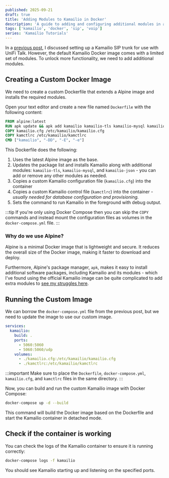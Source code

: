 ```yaml
---
published: 2025-09-21
draft: true
title: 'Adding Modules to Kamailio in Docker'
description: 'A guide to adding and configuring additional modules in a Kamailio SIP server running in a Docker container.'
tags: ['kamailio', 'docker', 'sip', 'voip']
series: 'Kamailio Tutorials'
---
```


In a [previous post](./using-unifi-talk-with-a-kamilio-sip-trunk), I discussed setting up a Kamailio SIP trunk for use with UniFi Talk. However, the default Kamailio Docker image comes with a limited set of modules. To unlock more functionality, we need to add additional modules.

## Creating a Custom Docker Image

We need to create a custom Dockerfile that extends a Alpine image and installs the required modules.

Open your text editor and create a new file named `Dockerfile` with the following content:

```Dockerfile title="Dockerfile"
FROM alpine:latest
RUN apk update && apk add kamailio kamailio-tls kamailio-mysql kamailio-json
COPY kamailio.cfg /etc/kamailio/kamailio.cfg
COPY kamctlrc /etc/kamailio/kamctlrc
CMD ["kamailio", "-DD", "-E", "-e"]
```

This Dockerfile does the following:
1. Uses the latest Alpine image as the base.
2. Updates the package list and installs Kamailio along with additional modules: `kamailio-tls`, `kamailio-mysql`, and `kamailio-json` - you can add or remove any other modules as needed.
3. Copies a custom Kamailio configuration file (`kamailio.cfg`) into the container
4. Copies a custom Kamailio control file (`kamctlrc`) into the container - *usually needed for database configuration and provisioning.*
5. Sets the command to run Kamailio in the foreground with debug output.

:::tip
If you're only using Docker Compose then you can skip the `COPY` commands and instead mount the configuration files as volumes in the `docker-compose.yml` file.
:::

### Why do we use Alpine?

Alpine is a minimal Docker image that is lightweight and secure. It reduces the overall size of the Docker image, making it faster to download and deploy.

Furthermore, Alpine's package manager, `apk`, makes it easy to install additional software packages, including Kamailio and its modules - which I've found using the official Kamailio image can be quite complicated to add extra modules to [see my struggles here](https://github.com/ajh123/homelab/commits/main/?since=2025-06-18&until=2025-06-25).

## Running the Custom Image

We can borrow the `docker-compose.yml` file from the previous post, but we need to update the image to use our custom image.

```yaml title="docker-compose.yml"
services:
  kamailio:
    build: .
    ports:
      - 5060:5060
      - 5060:5060/udp
    volumes:
      - ./kamailio.cfg:/etc/kamailio/kamailio.cfg
      - ./kamctlrc:/etc/kamailio/kamctlrc
```

:::important
Make sure to place the `Dockerfile`, `docker-compose.yml`, `kamailio.cfg`, and `kamctlrc` files in the same directory.
:::

Now, you can build and run the custom Kamailio image with Docker Compose:

```bash
docker-compose up -d --build
```

This command will build the Docker image based on the Dockerfile and start the Kamailio container in detached mode.

## Check if the container is working

You can check the logs of the Kamailio container to ensure it is running correctly:

```bash
docker-compose logs -f kamailio
```

You should see Kamailio starting up and listening on the specified ports.